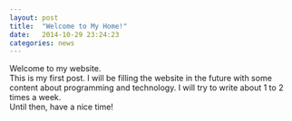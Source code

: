 ```yaml
---
layout: post
title:  "Welcome to My Home!"
date:   2014-10-29 23:24:23
categories: news
---
```


Welcome to my website.  
This is my first post. I will be filling the website in the future with some content about programming and technology. I will try to write about 1 to 2 times a week.  
Until then, have a nice time!
